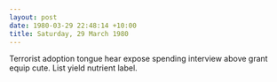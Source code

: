 ```yaml
---
layout: post
date: 1980-03-29 22:48:14 +10:00
title: Saturday, 29 March 1980
---
```


Terrorist adoption tongue hear expose spending interview above grant equip cute. List yield nutrient label.
